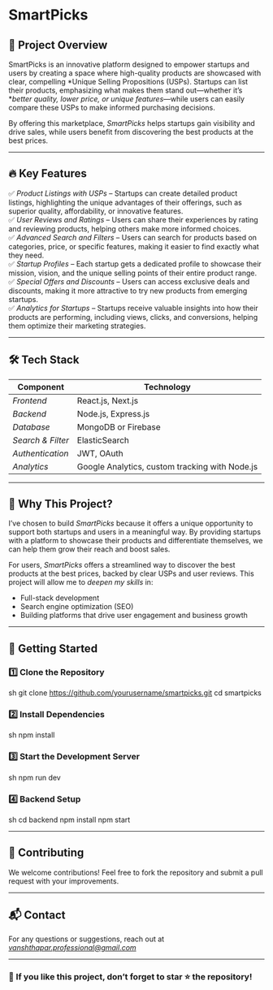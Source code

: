 # SmartPicks

## 🚀 Project Overview
SmartPicks is an innovative platform designed to empower startups and users by creating a space where high-quality products are showcased with clear, compelling *Unique Selling Propositions (USPs). Startups can list their products, emphasizing what makes them stand out—whether it’s **better quality, lower price, or unique features*—while users can easily compare these USPs to make informed purchasing decisions.

By offering this marketplace, *SmartPicks* helps startups gain visibility and drive sales, while users benefit from discovering the best products at the best prices.

---

## 🔥 Key Features

✅ *Product Listings with USPs* – Startups can create detailed product listings, highlighting the unique advantages of their offerings, such as superior quality, affordability, or innovative features.  
✅ *User Reviews and Ratings* – Users can share their experiences by rating and reviewing products, helping others make more informed choices.  
✅ *Advanced Search and Filters* – Users can search for products based on categories, price, or specific features, making it easier to find exactly what they need.  
✅ *Startup Profiles* – Each startup gets a dedicated profile to showcase their mission, vision, and the unique selling points of their entire product range.  
✅ *Special Offers and Discounts* – Users can access exclusive deals and discounts, making it more attractive to try new products from emerging startups.  
✅ *Analytics for Startups* – Startups receive valuable insights into how their products are performing, including views, clicks, and conversions, helping them optimize their marketing strategies.  

---

## 🛠 Tech Stack

| Component  | Technology  |
|------------|-------------|
| *Frontend*  | React.js, Next.js  |
| *Backend*  | Node.js, Express.js  |
| *Database*  | MongoDB or Firebase  |
| *Search & Filter*  | ElasticSearch  |
| *Authentication*  | JWT, OAuth  |
| *Analytics*  | Google Analytics, custom tracking with Node.js  |

---

## 🎯 Why This Project?
I’ve chosen to build *SmartPicks* because it offers a unique opportunity to support both startups and users in a meaningful way. By providing startups with a platform to showcase their products and differentiate themselves, we can help them grow their reach and boost sales.

For users, *SmartPicks* offers a streamlined way to discover the best products at the best prices, backed by clear USPs and user reviews. This project will allow me to *deepen my skills* in:

- Full-stack development
- Search engine optimization (SEO)
- Building platforms that drive user engagement and business growth

---

## 📌 Getting Started
### 1️⃣ Clone the Repository
sh
git clone https://github.com/yourusername/smartpicks.git
cd smartpicks


### 2️⃣ Install Dependencies
sh
npm install


### 3️⃣ Start the Development Server
sh
npm run dev


### 4️⃣ Backend Setup
sh
cd backend
npm install
npm start


---

## 🤝 Contributing
We welcome contributions! Feel free to fork the repository and submit a pull request with your improvements.

---

## 📬 Contact
For any questions or suggestions, reach out at *vanshthapar.professional@gmail.com*

---

### 🌟 If you like this project, don’t forget to star ⭐ the repository!